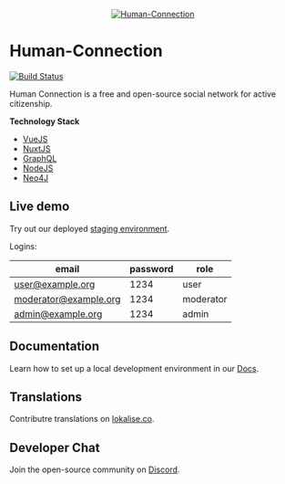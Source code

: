 <p align="center">
  <a href="https://human-connection.org"><img align="center" src="https://github.com/Human-Connection/Human-Connection/blob/master/lets_get_together_2.png" alt="Human-Connection" /></a>
</p>

# Human-Connection


[![Build Status](https://travis-ci.com/Human-Connection/Human-Connection.svg?branch=master)](https://travis-ci.com/Human-Connection/Human-Connection)

Human Connection is a free and open-source social network for active citizenship.

**Technology Stack**
- [VueJS](https://vuejs.org/)
- [NuxtJS](https://nuxtjs.org/)
- [GraphQL](https://graphql.org/)
- [NodeJS](https://nodejs.org/en/)
- [Neo4J](https://neo4j.com/)

## Live demo

Try out our deployed [staging environment](https://nitro-staging.human-connection.org/).

Logins:

| email                 | password | role      |
| ---                   | ---      | ---       |
| user@example.org      | 1234     | user      |
| moderator@example.org | 1234     | moderator |
| admin@example.org     | 1234     | admin     |


## Documentation
Learn how to set up a local development environment in our [Docs](https://docs.human-connection.org/nitro).

## Translations
Contributre translations on [lokalise.co](https://lokalise.co/public/556252725c18dd752dd546.13222042/).

## Developer Chat
Join the open-source community on [Discord](https://discord.gg/6ub73U3).
